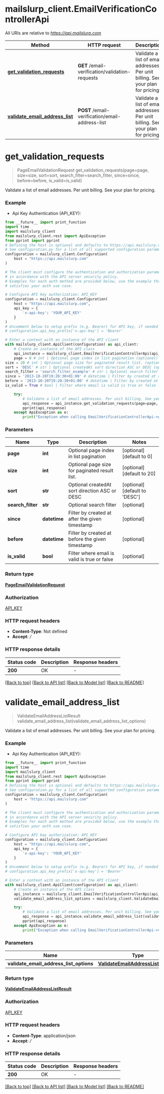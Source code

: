 # mailslurp_client.EmailVerificationControllerApi

All URIs are relative to *https://api.mailslurp.com*

Method | HTTP request | Description
------------- | ------------- | -------------
[**get_validation_requests**](EmailVerificationControllerApi#get_validation_requests) | **GET** /email-verification/validation-requests | Validate a list of email addresses. Per unit billing. See your plan for pricing.
[**validate_email_address_list**](EmailVerificationControllerApi#validate_email_address_list) | **POST** /email-verification/email-address-list | Validate a list of email addresses. Per unit billing. See your plan for pricing.


# **get_validation_requests**
> PageEmailValidationRequest get_validation_requests(page=page, size=size, sort=sort, search_filter=search_filter, since=since, before=before, is_valid=is_valid)

Validate a list of email addresses. Per unit billing. See your plan for pricing.

### Example

* Api Key Authentication (API_KEY):
```python
from __future__ import print_function
import time
import mailslurp_client
from mailslurp_client.rest import ApiException
from pprint import pprint
# Defining the host is optional and defaults to https://api.mailslurp.com
# See configuration.py for a list of all supported configuration parameters.
configuration = mailslurp_client.Configuration(
    host = "https://api.mailslurp.com"
)

# The client must configure the authentication and authorization parameters
# in accordance with the API server security policy.
# Examples for each auth method are provided below, use the example that
# satisfies your auth use case.

# Configure API key authorization: API_KEY
configuration = mailslurp_client.Configuration(
    host = "https://api.mailslurp.com",
    api_key = {
        'x-api-key': 'YOUR_API_KEY'
    }
)
# Uncomment below to setup prefix (e.g. Bearer) for API key, if needed
# configuration.api_key_prefix['x-api-key'] = 'Bearer'

# Enter a context with an instance of the API client
with mailslurp_client.ApiClient(configuration) as api_client:
    # Create an instance of the API class
    api_instance = mailslurp_client.EmailVerificationControllerApi(api_client)
    page = 0 # int | Optional page index in list pagination (optional) (default to 0)
size = 20 # int | Optional page size for paginated result list. (optional) (default to 20)
sort = 'DESC' # str | Optional createdAt sort direction ASC or DESC (optional) (default to 'DESC')
search_filter = 'search_filter_example' # str | Optional search filter (optional)
since = '2013-10-20T19:20:30+01:00' # datetime | Filter by created at after the given timestamp (optional)
before = '2013-10-20T19:20:30+01:00' # datetime | Filter by created at before the given timestamp (optional)
is_valid = True # bool | Filter where email is valid is true or false (optional)

    try:
        # Validate a list of email addresses. Per unit billing. See your plan for pricing.
        api_response = api_instance.get_validation_requests(page=page, size=size, sort=sort, search_filter=search_filter, since=since, before=before, is_valid=is_valid)
        pprint(api_response)
    except ApiException as e:
        print("Exception when calling EmailVerificationControllerApi->get_validation_requests: %s\n" % e)
```

### Parameters

Name | Type | Description  | Notes
------------- | ------------- | ------------- | -------------
 **page** | **int**| Optional page index in list pagination | [optional] [default to 0]
 **size** | **int**| Optional page size for paginated result list. | [optional] [default to 20]
 **sort** | **str**| Optional createdAt sort direction ASC or DESC | [optional] [default to &#39;DESC&#39;]
 **search_filter** | **str**| Optional search filter | [optional] 
 **since** | **datetime**| Filter by created at after the given timestamp | [optional] 
 **before** | **datetime**| Filter by created at before the given timestamp | [optional] 
 **is_valid** | **bool**| Filter where email is valid is true or false | [optional] 

### Return type

[**PageEmailValidationRequest**](PageEmailValidationRequest)

### Authorization

[API_KEY](../README#API_KEY)

### HTTP request headers

 - **Content-Type**: Not defined
 - **Accept**: */*

### HTTP response details
| Status code | Description | Response headers |
|-------------|-------------|------------------|
**200** | OK |  -  |

[[Back to top]](#) [[Back to API list]](../README#documentation-for-api-endpoints) [[Back to Model list]](../README#documentation-for-models) [[Back to README]](../README)

# **validate_email_address_list**
> ValidateEmailAddressListResult validate_email_address_list(validate_email_address_list_options)

Validate a list of email addresses. Per unit billing. See your plan for pricing.

### Example

* Api Key Authentication (API_KEY):
```python
from __future__ import print_function
import time
import mailslurp_client
from mailslurp_client.rest import ApiException
from pprint import pprint
# Defining the host is optional and defaults to https://api.mailslurp.com
# See configuration.py for a list of all supported configuration parameters.
configuration = mailslurp_client.Configuration(
    host = "https://api.mailslurp.com"
)

# The client must configure the authentication and authorization parameters
# in accordance with the API server security policy.
# Examples for each auth method are provided below, use the example that
# satisfies your auth use case.

# Configure API key authorization: API_KEY
configuration = mailslurp_client.Configuration(
    host = "https://api.mailslurp.com",
    api_key = {
        'x-api-key': 'YOUR_API_KEY'
    }
)
# Uncomment below to setup prefix (e.g. Bearer) for API key, if needed
# configuration.api_key_prefix['x-api-key'] = 'Bearer'

# Enter a context with an instance of the API client
with mailslurp_client.ApiClient(configuration) as api_client:
    # Create an instance of the API class
    api_instance = mailslurp_client.EmailVerificationControllerApi(api_client)
    validate_email_address_list_options = mailslurp_client.ValidateEmailAddressListOptions() # ValidateEmailAddressListOptions | 

    try:
        # Validate a list of email addresses. Per unit billing. See your plan for pricing.
        api_response = api_instance.validate_email_address_list(validate_email_address_list_options)
        pprint(api_response)
    except ApiException as e:
        print("Exception when calling EmailVerificationControllerApi->validate_email_address_list: %s\n" % e)
```

### Parameters

Name | Type | Description  | Notes
------------- | ------------- | ------------- | -------------
 **validate_email_address_list_options** | [**ValidateEmailAddressListOptions**](ValidateEmailAddressListOptions)|  | 

### Return type

[**ValidateEmailAddressListResult**](ValidateEmailAddressListResult)

### Authorization

[API_KEY](../README#API_KEY)

### HTTP request headers

 - **Content-Type**: application/json
 - **Accept**: */*

### HTTP response details
| Status code | Description | Response headers |
|-------------|-------------|------------------|
**200** | OK |  -  |

[[Back to top]](#) [[Back to API list]](../README#documentation-for-api-endpoints) [[Back to Model list]](../README#documentation-for-models) [[Back to README]](../README)

